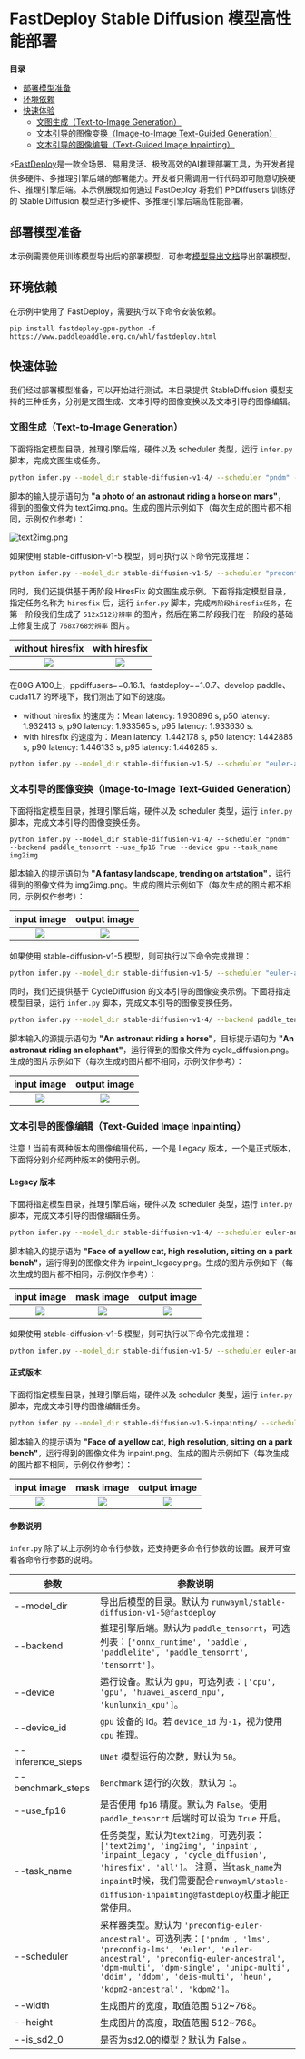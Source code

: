 # FastDeploy Stable Diffusion 模型高性能部署

 **目录**
   * [部署模型准备](#部署模型准备)
   * [环境依赖](#环境依赖)
   * [快速体验](#快速体验)
       * [文图生成（Text-to-Image Generation）](#文图生成)
       * [文本引导的图像变换（Image-to-Image Text-Guided Generation）](#文本引导的图像变换)
       * [文本引导的图像编辑（Text-Guided Image Inpainting）](#文本引导的图像编辑)

⚡️[FastDeploy](https://github.com/PaddlePaddle/FastDeploy)是一款全场景、易用灵活、极致高效的AI推理部署工具，为开发者提供多硬件、多推理引擎后端的部署能力。开发者只需调用一行代码即可随意切换硬件、推理引擎后端。本示例展现如何通过 FastDeploy 将我们 PPDiffusers 训练好的 Stable Diffusion 模型进行多硬件、多推理引擎后端高性能部署。

<a name="部署模型准备"></a>

## 部署模型准备

本示例需要使用训练模型导出后的部署模型，可参考[模型导出文档](https://github.com/PaddlePaddle/PaddleNLP/blob/develop/ppdiffusers/deploy/export.md)导出部署模型。

<a name="环境依赖"></a>

## 环境依赖

在示例中使用了 FastDeploy，需要执行以下命令安装依赖。

```shell
pip install fastdeploy-gpu-python -f https://www.paddlepaddle.org.cn/whl/fastdeploy.html
```

<a name="快速体验"></a>

## 快速体验

我们经过部署模型准备，可以开始进行测试。本目录提供 StableDiffusion 模型支持的三种任务，分别是文图生成、文本引导的图像变换以及文本引导的图像编辑。

<a name="文图生成"></a>

### 文图生成（Text-to-Image Generation）


下面将指定模型目录，推理引擎后端，硬件以及 scheduler 类型，运行 `infer.py` 脚本，完成文图生成任务。

```sh
python infer.py --model_dir stable-diffusion-v1-4/ --scheduler "pndm" --backend paddle --task_name text2img
```

脚本的输入提示语句为 **"a photo of an astronaut riding a horse on mars"**， 得到的图像文件为 text2img.png。生成的图片示例如下（每次生成的图片都不相同，示例仅作参考）：

![text2img.png](https://user-images.githubusercontent.com/10826371/200261112-68e53389-e0a0-42d1-8c3a-f35faa6627d7.png)

如果使用 stable-diffusion-v1-5 模型，则可执行以下命令完成推理：

```sh
python infer.py --model_dir stable-diffusion-v1-5/ --scheduler "preconfig-euler-ancestral" --backend paddle_tensorrt --use_fp16 True --device gpu --task_name text2img
```

同时，我们还提供基于两阶段 HiresFix 的文图生成示例。下面将指定模型目录，指定任务名称为 `hiresfix` 后，运行 `infer.py` 脚本，完成`两阶段hiresfix任务`，在第一阶段我们生成了 `512x512分辨率` 的图片，然后在第二阶段我们在一阶段的基础上修复生成了 `768x768分辨率` 图片。

|       without hiresfix       |       with hiresfix       |
|:-------------------:|:-------------------:|
|![][without-hiresfix]|![][with-hiresfix]|

[without-hiresfix]: https://github.com/PaddlePaddle/PaddleNLP/assets/50394665/38ab6032-b960-4b76-8d69-0e0f8b5e1f42
[with-hiresfix]: https://github.com/PaddlePaddle/PaddleNLP/assets/50394665/a472cb31-d8a2-451d-bf80-cd84c9ef0d08

在80G A100上，ppdiffusers==0.16.1、fastdeploy==1.0.7、develop paddle、cuda11.7 的环境下，我们测出了如下的速度。
- without hiresfix 的速度为：Mean latency: 1.930896 s, p50 latency: 1.932413 s, p90 latency: 1.933565 s, p95 latency: 1.933630 s.
- with hiresfix 的速度为：Mean latency: 1.442178 s, p50 latency: 1.442885 s, p90 latency: 1.446133 s, p95 latency: 1.446285 s.

```sh
python infer.py --model_dir stable-diffusion-v1-5/ --scheduler "euler-ancestral" --backend paddle_tensorrt --use_fp16 True --device gpu --task_name hiresfix
```

<a name="文本引导的图像变换"></a>

### 文本引导的图像变换（Image-to-Image Text-Guided Generation）

下面将指定模型目录，推理引擎后端，硬件以及 scheduler 类型，运行 `infer.py` 脚本，完成文本引导的图像变换任务。

```
python infer.py --model_dir stable-diffusion-v1-4/ --scheduler "pndm" --backend paddle_tensorrt --use_fp16 True --device gpu --task_name img2img
```

脚本输入的提示语句为 **"A fantasy landscape, trending on artstation"**，运行得到的图像文件为 img2img.png。生成的图片示例如下（每次生成的图片都不相同，示例仅作参考）：

|       input image       |       output image       |
|:-------------------:|:-------------------:|
|![][sketch-mountains-input]|![][fantasy_landscape]|

[sketch-mountains-input]: https://user-images.githubusercontent.com/10826371/217207485-09ee54de-4ba2-4cff-9d6c-fd426d4c1831.png
[fantasy_landscape]: https://user-images.githubusercontent.com/10826371/217200795-811a8c73-9fb3-4445-b363-b445c7ee52cd.png



如果使用 stable-diffusion-v1-5 模型，则可执行以下命令完成推理：

```sh
python infer.py --model_dir stable-diffusion-v1-5/ --scheduler "euler-ancestral" --backend paddle_tensorrt --use_fp16 True --device gpu --task_name img2img
```


同时，我们还提供基于 CycleDiffusion 的文本引导的图像变换示例。下面将指定模型目录，运行 `infer.py` 脚本，完成文本引导的图像变换任务。

```sh
python infer.py --model_dir stable-diffusion-v1-4/ --backend paddle_tensorrt --use_fp16 True --device gpu --task_name cycle_diffusion
```

脚本输入的源提示语句为 **"An astronaut riding a horse"**，目标提示语句为 **"An astronaut riding an elephant"**，运行得到的图像文件为 cycle_diffusion.png。生成的图片示例如下（每次生成的图片都不相同，示例仅作参考）：

|       input image       |       output image       |
|:-------------------:|:-------------------:|
|![][horse]|![][elephant]|

[horse]: https://raw.githubusercontent.com/ChenWu98/cycle-diffusion/main/data/dalle2/An%20astronaut%20riding%20a%20horse.png
[elephant]: https://user-images.githubusercontent.com/10826371/223315865-4490b586-1de7-4616-a245-9c008c3ffb6b.png

<a name="文本引导的图像编辑"></a>

### 文本引导的图像编辑（Text-Guided Image Inpainting）

注意！当前有两种版本的图像编辑代码，一个是 Legacy 版本，一个是正式版本，下面将分别介绍两种版本的使用示例。

#### Legacy 版本

下面将指定模型目录，推理引擎后端，硬件以及 scheduler 类型，运行 `infer.py` 脚本，完成文本引导的图像编辑任务。

```sh
python infer.py --model_dir stable-diffusion-v1-4/ --scheduler euler-ancestral --backend paddle_tensorrt --use_fp16 True --device gpu --task_name inpaint_legacy
```

脚本输入的提示语为 **"Face of a yellow cat, high resolution, sitting on a park bench"**，运行得到的图像文件为 inpaint_legacy.png。生成的图片示例如下（每次生成的图片都不相同，示例仅作参考）：

|       input image       |       mask image       |       output image
|:-------------------:|:-------------------:|:-------------------:|
|![][input]|![][mask]|![][output]|

[input]: https://user-images.githubusercontent.com/10826371/217423470-b2a3f8ac-618b-41ee-93e2-121bddc9fd36.png
[mask]: https://user-images.githubusercontent.com/10826371/217424068-99d0a97d-dbc3-4126-b80c-6409d2fd7ebc.png
[output]: https://user-images.githubusercontent.com/10826371/217455594-187aa99c-b321-4535-aca0-9159ad658a97.png

如果使用 stable-diffusion-v1-5 模型，则可执行以下命令完成推理：

```sh
python infer.py --model_dir stable-diffusion-v1-5/ --scheduler euler-ancestral --backend paddle_tensorrt --use_fp16 True --device gpu --task_name inpaint_legacy
```

#### 正式版本

下面将指定模型目录，推理引擎后端，硬件以及 scheduler 类型，运行 `infer.py` 脚本，完成文本引导的图像编辑任务。

```sh
python infer.py --model_dir stable-diffusion-v1-5-inpainting/ --scheduler euler-ancestral --backend paddle_tensorrt --use_fp16 True --device gpu --task_name inpaint
```

脚本输入的提示语为 **"Face of a yellow cat, high resolution, sitting on a park bench"**，运行得到的图像文件为 inpaint.png。生成的图片示例如下（每次生成的图片都不相同，示例仅作参考）：

|       input image       |       mask image       |       output image
|:-------------------:|:-------------------:|:-------------------:|
|![][input_2]|![][mask_2]|![][output_2]|

[input_2]: https://user-images.githubusercontent.com/10826371/217423470-b2a3f8ac-618b-41ee-93e2-121bddc9fd36.png
[mask_2]: https://user-images.githubusercontent.com/10826371/217424068-99d0a97d-dbc3-4126-b80c-6409d2fd7ebc.png
[output_2]: https://user-images.githubusercontent.com/10826371/217454490-7d6c6a89-fde6-4393-af8e-05e84961b354.png

#### 参数说明

`infer.py` 除了以上示例的命令行参数，还支持更多命令行参数的设置。展开可查看各命令行参数的说明。


| 参数 |参数说明 |
|----------|--------------|
| --model_dir | 导出后模型的目录。默认为 `runwayml/stable-diffusion-v1-5@fastdeploy` |
| --backend | 推理引擎后端。默认为 `paddle_tensorrt`，可选列表：`['onnx_runtime', 'paddle', 'paddlelite', 'paddle_tensorrt', 'tensorrt']`。 |
| --device | 运行设备。默认为 `gpu`，可选列表：`['cpu', 'gpu', 'huawei_ascend_npu', 'kunlunxin_xpu']`。 |
| --device_id | `gpu` 设备的 id。若 `device_id` 为`-1`，视为使用 `cpu` 推理。 |
| --inference_steps | `UNet` 模型运行的次数，默认为 `50`。 |
| --benchmark_steps | `Benchmark` 运行的次数，默认为 `1`。 |
| --use_fp16 | 是否使用 `fp16` 精度。默认为 `False`。使用 `paddle_tensorrt` 后端时可以设为 `True` 开启。 |
| --task_name | 任务类型，默认为`text2img`，可选列表：`['text2img', 'img2img', 'inpaint', 'inpaint_legacy', 'cycle_diffusion', 'hiresfix', 'all']`。 注意，当`task_name`为`inpaint`时候，我们需要配合`runwayml/stable-diffusion-inpainting@fastdeploy`权重才能正常使用。|
| --scheduler | 采样器类型。默认为 `'preconfig-euler-ancestral'`。可选列表：`['pndm', 'lms', 'preconfig-lms', 'euler', 'euler-ancestral', 'preconfig-euler-ancestral', 'dpm-multi', 'dpm-single', 'unipc-multi', 'ddim', 'ddpm', 'deis-multi', 'heun', 'kdpm2-ancestral', 'kdpm2']`。|
| --width | 生成图片的宽度，取值范围 512~768。|
| --height | 生成图片的高度，取值范围 512~768。|
| --is_sd2_0 | 是否为sd2.0的模型？默认为 False 。|
